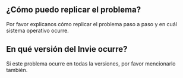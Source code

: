 ## ¿Cómo puedo replicar el problema?
Por favor explicanos cómo replicar el problema paso a paso y en cuál sistema operativo ocurre.
## En qué versión del Invie ocurre?
Si este problema ocurre en todas la versiones, por favor mencionarlo también.
